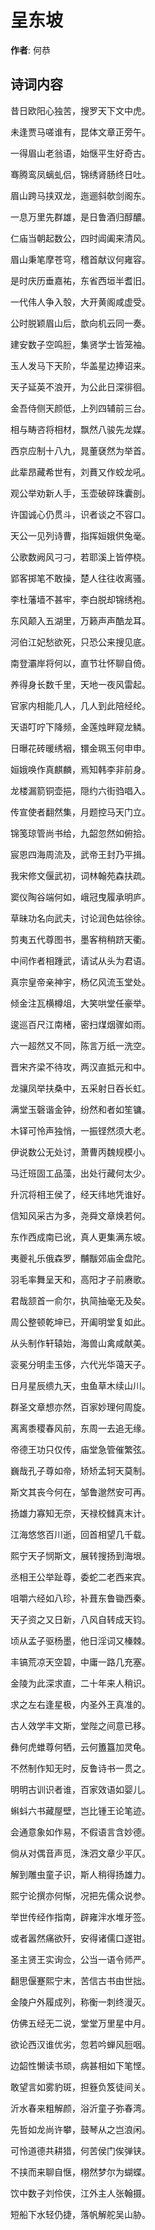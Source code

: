 # 呈东坡

**作者**: 何恭

## 诗词内容

昔日欧阳心独苦，搜罗天下文中虎。

未逢贾马嗟谁有，昆体文章正旁午。

一得眉山老翁语，始惬平生好奇古。

骞腾鸾凤螭虬侣，锦绣肾肠终日吐。

眉山跨马挟双龙，迤逦斜欹剑阁东。

一息万里先群雄，是日鲁酒归醇醲。

仁庙当朝起数公，四时阊阖来清风。

眉山秉笔摩苍穹，稽首献议何雍容。

是时庆历垂嘉祐，东省西垣半耆旧。

一代伟人争入彀，大开黄阁咸虚受。

公时脱颖眉山后，歆向机云同一奏。

建安数子空鸣脰，集贤学士皆笼袖。

玉人发马下天阶，华盖星边捧诏来。

天子延英不浪开，为公此日深徘徊。

金吾侍侧天颜低，上列四辅前三台。

相与畴咨将相材，飘然八骏先龙媒。

西京应制十八九，晁董褎然为举首。

此辈昂藏希世有，刘蕡又作蛟龙吼。

观公举劝新人手，玉壶破碎珠囊剖。

许国诚心仍贯斗，识者谈之不容口。

天公一见列诗曹，指挥姮娥供兔毫。

公歌数阙风刁刁，若耶溪上皆停桡。

郢客掷笔不敢操，楚人往往收离骚。

李杜藩墙不甚牢，李白脱却锦绣袍。

东风颠入五湖里，万籁声声酷龙耳。

河伯江妃愁欲死，只恐公来搜见底。

南登灞岸将何以，直节壮怀聊自倚。

养得身长数千里，天地一夜风雷起。

官家内相能几人，几人到此陪经纶。

天语叮咛下降频，金莲烛畔窥龙鳞。

日曝花砖暖绣裀，镮金珮玉何申申。

姮娥唤作真麒麟，焉知韩李非前身。

龙楼漏箭铜壶挹，隠约六街驺唱入。

传宣使者翻然集，月题控马天门立。

锦笺琼管尚书给，九韶忽然如俯拾。

宸恩四海周流及，武帝王封乃平揖。

我宋修文偃武初，词林翰苑森扶疏。

窦仪陶谷端何如，峨冠曳履承明庐。

草昧功名向武夫，讨论润色姑徐徐。

剪夷五代尊图书，墨客稍稍跻天衢。

中间作者相踵武，请试从头为君语。

真宗皇帝亲神宇，杨亿风流玉堂处。

倾金注瓦横樽俎，大笑哄堂任豪举。

逡巡百尺江南楮，密扫煤烟骤如雨。

六一超然又不同，陈言万纸一洗空。

晋宋齐梁不待攻，两汉直抵元和中。

龙骧凤举扶桑中，五采射日吞长虹。

满堂玉磬谐金钟，纷然和者如笙镛。

木铎可怜声独悄，一振铿然须大老。

伊说数公无处讨，萧曹丙魏规模小。

马迁班固工品藻，出处行藏何太少。

升沉将相王侯了，经天纬地凭谁好。

信知风采古为多，尧舜文章焕若何。

东作西成南已讹，真人更集满东坡。

夷夔礼乐俄森罗，黼黻郊庙金盘陀。

羽毛率舞呈天和，高阳才子前赓歌。

君哉颔首一俞尔，执简抽毫无及矣。

周公整顿乾坤已，开阖明堂复如此。

从头制作轩辕始，海兽山禽咸献美。

衮冕分明圭玉侈，六代光华蔼天子。

日月星辰缋九天，虫鱼草木续山川。

群圣文章想亦然，百家妙理何周旋。

离离黍稷春风前，东周一去追无缘。

帝德王功只仅传，庙堂急管催繁弦。

巍哉孔子尊如帝，矫矫孟轲天莫制。

斯文其丧今何在，邹鲁邈然安可再。

扬雄力寡知无奈，天禄校雠真末计。

江海悠悠百川逝，回首相望几千载。

熙宁天子悯斯文，展转搜扬到海垠。

丞相王公举趾尊，委蛇二老西来宾。

咀嚼六经如八珍，补葺东鲁锄西秦。

天子资之又日新，八风自转成天钧。

顷从孟子驱杨墨，他日淫词又榛棘。

丰镐荒凉天空碧，中庸一路几充塞。

金陵为此深求直，二十年来人稍识。

求之左右逢星极，内圣外王真准的。

古人效学丰文斯，堂陛之间意已移。

彝何虎蜼尊何牺，云何簠簋加灵龟。

不然制作知无时，反鲁诗书一贯之。

明明古训识者谁，百家效语如婴儿。

蝌蚪六书藏屋壁，岂比锺王论笔迹。

会通意象如作易，不假语言含妙德。

倘从对偶音声觅，洙泗文章少平仄。

解到雕虫童子识，斯人稍得扬雄力。

熙宁论撰亦何惭，况把先儒众说参。

举世传经作指南，辟雍泮水堆牙签。

或者嚣然痛欲歼，安得诸儒口遂钳。

圣主贤王实询佥，公当一语令师严。

翻思偃蹇熙宁末，苦信古书由世拙。

金陵户外履成列，称衡一刺终漫灭。

仿佛五经无二说，堂堂万里星中月。

欲论西汉谁优劣，忽若吟蝉风脰咽。

边韶性懒读书顽，病甚相如下笔悭。

敢望言如雾豹斑，担簦负笈徒间关。

沂水春来粗解颜，浴沂童子弥春湾。

先哲如龙尚许攀，鼓琴从之岂浪闲。

可怜道德共耕猎，何苦侯门俟弹铗。

不挟而来聊自惬，栩然梦尔为蝴蝶。

饮中数子刘伶侠，江外主人张翰摄。

短船下水轻仍捷，落帆解舵吴山胁。

